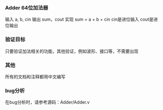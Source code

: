 
### Adder 64位加法器

输入 a, b, cin 输出 sum，cout
实现 sum = a + b + cin
cin是进位输入
cout是进位输出

### 验证目标

只要验证加法相关的功能，其他验证，例如波形、接口等，不需要出现


### 其他

所有的文档和注释都用中文编写

### bug分析

在bug分析时，请参考源码：Adder/Adder.v
